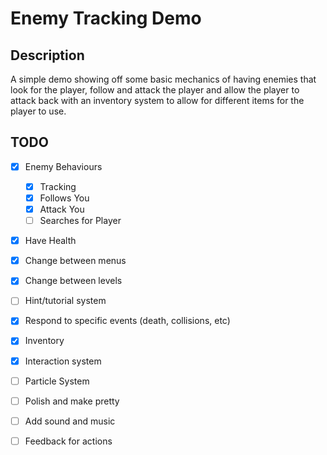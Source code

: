 # Enemy Tracking Demo

## Description
A simple demo showing off some basic mechanics of having enemies that look for the player, follow and attack the player and allow the player to attack back with an inventory system to allow for different items for the player to use. 

## TODO
- [x] Enemy Behaviours
    - [x] Tracking
    - [x] Follows You
    - [x] Attack You
    - [ ] Searches for Player
- [x] Have Health
- [x] Change between menus
- [x] Change between levels
- [ ] Hint/tutorial system
- [x] Respond to specific events (death, collisions, etc)
- [x] Inventory
- [x] Interaction system
- [ ] Particle System
- [ ] Polish and make pretty
- [ ] Add sound and music
- [ ] Feedback for actions

